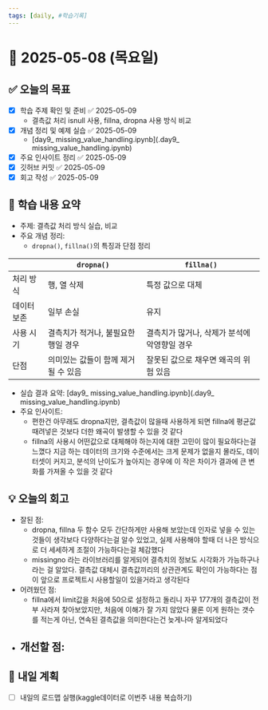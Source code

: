 ```yaml
---
tags: [daily, #학습기록]
---
```


# 📅 2025-05-08 (목요일)

## ✅ 오늘의 목표
- [x] 학습 주제 확인 및 준비 ✅ 2025-05-09
	- 결측값 처리 isnull 사용, fillna, dropna 사용 방식 비교
- [x] 개념 정리 및 예제 실습 ✅ 2025-05-09
	- [day9_ missing_value_handling.ipynb](.day9_ missing_value_handling.ipynb)
- [x] 주요 인사이트 정리 ✅ 2025-05-09
- [x] 깃허브 커밋 ✅ 2025-05-09
- [x] 회고 작성 ✅ 2025-05-09

## 🧠 학습 내용 요약
- 주제: 결측값 처리 방식 실습, 비교
- 주요 개념 정리: 
	- `dropna()`, `fillna()`의 특징과 단점 정리

|        | `dropna()`            | `fillna()`                |
| ------ | --------------------- | ------------------------- |
| 처리 방식  | 행, 열 삭제               | 특정 값으로 대체                 |
| 데이터 보존 | 일부 손실                 | 유지                        |
| 사용 시기  | 결측치가 적거나, 불필요한 행일 경우  | 결측치가 많거나, 삭제가 분석에 악영향일 경우 |
| 단점     | 의미있는 값들이 함께 제거 될 수 있음 | 잘못된 값으로 채우면 왜곡의 위험 있음     |

- 실습 결과 요약: [day9_ missing_value_handling.ipynb](.day9_ missing_value_handling.ipynb)
- 주요 인사이트:
	- 편한건 아무래도 dropna지만, 결측값이 많을때 사용하게 되면 fillna에 평균값 때려넣은 것보다 더한 왜곡이 발생할 수 있을 것 같다
	- fillna의 사용시 어떤값으로 대체해야 하는지에 대한 고민이 많이 필요하다는걸 느꼈다 지금 하는 데이터의 크기와 수준에서는 크게 문제가 없을지 몰라도, 데이터셋이 커지고, 분석의 난이도가 높아지는 경우에 이 작은 차이가 결과에 큰 변화를 가져올 수 있을 것 같다


## 💡 오늘의 회고
- 잘된 점:
	- dropna, fillna 두 함수 모두 간단하게만 사용해 보았는데 인자로 넣을 수 있는 것들이 생각보다 다양하다는걸 알수 있었고, 실제 사용해야 할때 더 나은 방식으로 더 세세하게 조절이 가능하다는걸 체감했다
	- missingno 라는 라이브러리를 알게되어 결측치의 정보도 시각화가 가능하구나 라는 걸 알았다. 결측값 대체시 결측값끼리의 상관관계도 확인이 가능하다는 점이 앞으로 프로젝트시 사용할일이 있을거라고 생각된다
- 어려웠던 점:
	- fillna에서 limit값을 처음에 50으로 설정하고 돌리니 자꾸 177개의 결측값이 전부 사라져 찾아보았지만, 처음에 이해가 잘 가지 않았다 물론 이게 원하는 갯수를 적는게 아닌, 연속된 결측값을 의미한다는건 늦게나마 알게되었다
- 개선할 점:
	- 

## 🔁 내일 계획
- [ ] 내일의 로드맵 실행(kaggle데이터로 이번주 내용 복습하기)
